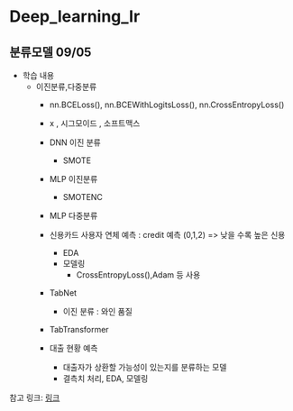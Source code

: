 # Deep_learning_lr

## 분류모델 09/05
- 학습 내용
  - 이진분류,다중분류
    - nn.BCELoss(), nn.BCEWithLogitsLoss(), nn.CrossEntropyLoss()
    - x           , 시그모이드            , 소프트맥스
    - DNN 이진 분류
      - SMOTE
    - MLP 이진분류
      - SMOTENC
    - MLP 다중분류
    - 신용카드 사용자 연체 예측 : credit 예측 (0,1,2) => 낮을 수록 높은 신용
      - EDA
      - 모델링
        - CrossEntropyLoss(),Adam 등 사용
    - TabNet
      - 이진 분류 : 와인 품질
    - TabTransformer
   
    - 대출 현황 예측
      - 대출자가 상환할 가능성이 있는지를 분류하는 모델
      - 결측치 처리, EDA, 모델링

참고 링크: [링크](https://www.notion.so/_-032e4119d47048798952ade0f43305c2)
